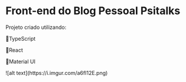 # Front-end do Blog Pessoal Psitalks
Projeto criado utilizando:
<p>🦜TypeScript</p>
<p>🦜React</p>
<p>🦜Material UI</p>
![alt text](https://i.imgur.com/a6fI12E.png)
